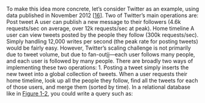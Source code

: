 
To make this idea more concrete, let’s consider Twitter as an example, using data published in
November 2012 [[16](ch01.html#Krikorian2012)].
Two of Twitter’s main operations are: Post tweet A user can publish a new message to their followers (4.6k requests/sec on average, over
12k requests/sec at peak). Home timeline A user can view tweets posted by the people they follow (300k requests/sec). 
Simply handling 12,000 writes per second (the peak rate for posting tweets) would be fairly easy.
However, Twitter’s scaling challenge is not primarily due to tweet volume, but due to
fan-out[ii](ch01.html#idm140605786070912)—each user follows many people, and each user
is followed by many people. There are broadly two ways of implementing these two operations: 1.  Posting a tweet simply inserts the new tweet into a global collection of tweets. When a user
requests their home timeline, look up all the people they follow, find all the tweets for each of
those users, and merge them (sorted by time). In a relational database like in
[Figure 1-2](#fig_twitter_relational), you could write a query such as: